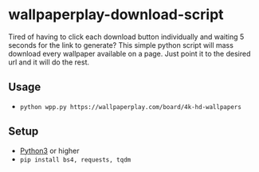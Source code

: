 # wallpaperplay-download-script
Tired of having to click each download button individually and waiting 5 seconds for the link to generate? This simple python script will mass download every wallpaper available on a page. Just point it to the desired url and it will do the rest.

## Usage
  - `python wpp.py https://wallpaperplay.com/board/4k-hd-wallpapers`

## Setup
- [Python3](https://www.python.org/downloads/) or higher
- `pip install bs4, requests, tqdm`
